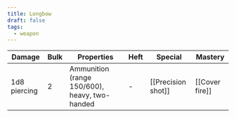 ```yaml
---
title: Longbow
draft: false
tags:
  - weapon
---
```

| Damage        | Bulk | Properties                                             | Heft | Special               | Mastery             |
| ------------- | ---- | ------------------------------------------------------ | ---- | --------------------- | ------------------- |
| 1d8 piercing  | 2    | Ammunition (range 150/600), heavy, two-handed          | -    | [[Precision shot]]    | [[Cover fire]]      |
